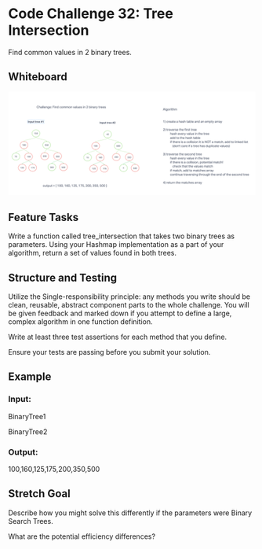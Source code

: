# Code Challenge 32: Tree Intersection

Find common values in 2 binary trees.

## Whiteboard

![Tree Intersection Whiteboard](./tree-match-whiteboard.png)

## Feature Tasks

Write a function called tree_intersection that takes two binary trees as parameters.
Using your Hashmap implementation as a part of your algorithm, return a set of values found in both trees.

## Structure and Testing

Utilize the Single-responsibility principle: any methods you write should be clean, reusable, abstract component parts to the whole challenge. You will be given feedback and marked down if you attempt to define a large, complex algorithm in one function definition.

Write at least three test assertions for each method that you define.

Ensure your tests are passing before you submit your solution.

## Example

### Input:

BinaryTree1

BinaryTree2

### Output:

100,160,125,175,200,350,500

## Stretch Goal

Describe how you might solve this differently if the parameters were Binary Search Trees.

What are the potential efficiency differences?